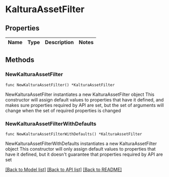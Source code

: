 # KalturaAssetFilter

## Properties

Name | Type | Description | Notes
------------ | ------------- | ------------- | -------------

## Methods

### NewKalturaAssetFilter

`func NewKalturaAssetFilter() *KalturaAssetFilter`

NewKalturaAssetFilter instantiates a new KalturaAssetFilter object
This constructor will assign default values to properties that have it defined,
and makes sure properties required by API are set, but the set of arguments
will change when the set of required properties is changed

### NewKalturaAssetFilterWithDefaults

`func NewKalturaAssetFilterWithDefaults() *KalturaAssetFilter`

NewKalturaAssetFilterWithDefaults instantiates a new KalturaAssetFilter object
This constructor will only assign default values to properties that have it defined,
but it doesn't guarantee that properties required by API are set


[[Back to Model list]](../README.md#documentation-for-models) [[Back to API list]](../README.md#documentation-for-api-endpoints) [[Back to README]](../README.md)


